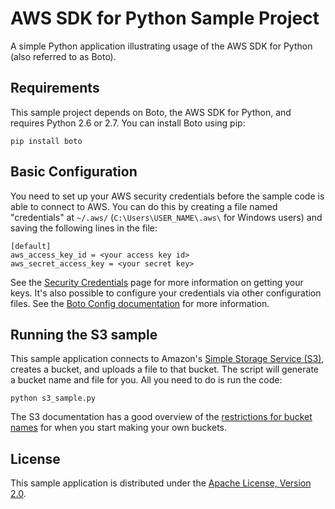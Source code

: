# AWS SDK for Python Sample Project

A simple Python application illustrating usage of the AWS SDK for Python (also
referred to as Boto).

## Requirements

This sample project depends on Boto, the AWS SDK for Python, and requires
Python 2.6 or 2.7. You can install Boto using pip:

    pip install boto

## Basic Configuration

You need to set up your AWS security credentials before the sample code is able
to connect to AWS. You can do this by creating a file named "credentials" at
`~/.aws/` (`C:\Users\USER_NAME\.aws\` for Windows users)
and saving the following lines in the file:

    [default]
    aws_access_key_id = <your access key id>
    aws_secret_access_key = <your secret key>

See the [Security Credentials](http://aws.amazon.com/security-credentials) page
for more information on getting your keys. It's also possible to configure your
credentials via other configuration files. See the [Boto Config documentation](http://boto.readthedocs.org/en/latest/boto_config_tut.html)
for more information.

## Running the S3 sample

This sample application connects to Amazon's [Simple Storage Service (S3)](http://aws.amazon.com/s3),
creates a bucket, and uploads a file to that bucket. The script will generate a
bucket name and file for you. All you need to do is run the code:

    python s3_sample.py

The S3 documentation has a good overview of the [restrictions for bucket names](http://docs.aws.amazon.com/AmazonS3/latest/dev/BucketRestrictions.html)
for when you start making your own buckets.

## License

This sample application is distributed under the
[Apache License, Version 2.0](http://www.apache.org/licenses/LICENSE-2.0).

